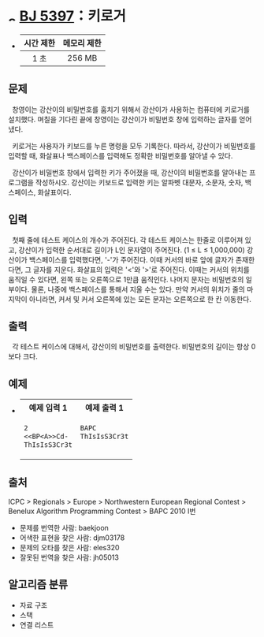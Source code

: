 # <img alt="s2" src="https://d2gd6pc034wcta.cloudfront.net/tier/9.svg" width="16" /> [BJ 5397](https://www.acmicpc.net/problem/5397)：키로거

- | 시간 제한 | 메모리 제한 |
  | :-------: | :---------: |
  |   1 초    |   256 MB    |

## 문제

&nbsp; 창영이는 강산이의 비밀번호를 훔치기 위해서 강산이가 사용하는 컴퓨터에 키로거를 설치했다. 며칠을 기다린 끝에 창영이는 강산이가 비밀번호 창에 입력하는 글자를 얻어냈다.

&nbsp; 키로거는 사용자가 키보드를 누른 명령을 모두 기록한다. 따라서, 강산이가 비밀번호를 입력할 때, 화살표나 백스페이스를 입력해도 정확한 비밀번호를 알아낼 수 있다.

&nbsp; 강산이가 비밀번호 창에서 입력한 키가 주어졌을 때, 강산이의 비밀번호를 알아내는 프로그램을 작성하시오. 강산이는 키보드로 입력한 키는 알파벳 대문자, 소문자, 숫자, 백스페이스, 화살표이다.

## 입력

&nbsp; 첫째 줄에 테스트 케이스의 개수가 주어진다. 각 테스트 케이스는 한줄로 이루어져 있고, 강산이가 입력한 순서대로 길이가 L인 문자열이 주어진다. (1 ≤ L ≤ 1,000,000) 강산이가 백스페이스를 입력했다면, '-'가 주어진다. 이때 커서의 바로 앞에 글자가 존재한다면, 그 글자를 지운다. 화살표의 입력은 '<'와 '>'로 주어진다. 이때는 커서의 위치를 움직일 수 있다면, 왼쪽 또는 오른쪽으로 1만큼 움직인다. 나머지 문자는 비밀번호의 일부이다. 물론, 나중에 백스페이스를 통해서 지울 수는 있다. 만약 커서의 위치가 줄의 마지막이 아니라면, 커서 및 커서 오른쪽에 있는 모든 문자는 오른쪽으로 한 칸 이동한다.

## 출력

&nbsp; 각 테스트 케이스에 대해서, 강산이의 비밀번호를 출력한다. 비밀번호의 길이는 항상 0보다 크다.

## 예제

- <table>
  <tr>
  <th align="center">예제 입력 1</th>
  <th align="center">예제 출력 1</th>
  </tr>
  <tr>
  <td valign="top">

  ```txt
  2
  <<BP<A>>Cd-
  ThIsIsS3Cr3t
  ```

  </td>
  <td valign="top">

  ```txt
  BAPC
  ThIsIsS3Cr3t

  ```

  </td>
  </tr>
  </table>

## 출처

ICPC > Regionals > Europe > Northwestern European Regional Contest > Benelux Algorithm Programming Contest > BAPC 2010 I번

- 문제를 번역한 사람: baekjoon
- 어색한 표현을 찾은 사람: djm03178
- 문제의 오타를 찾은 사람: eles320
- 잘못된 번역을 찾은 사람: jh05013

## 알고리즘 분류

- 자료 구조
- 스택
- 연결 리스트
